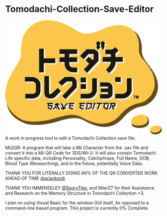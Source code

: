 # Tomodachi-Collection-Save-Editor
![Logo](https://github.com/KniteRite-Studios/Tomodachi-Collection-Save-Editor/blob/main/Logo.png?raw=true)
A work in progress tool to edit a Tomodachi Collection save file. 


Mii2QR: A program that will take a Mii Character from the .sav file and convert it into a Mii QR Code for 3DS/Wii U. It will also contain Tomodachi Life specific data, including Personality, Catchphrase, Full Name, DOB, Blood Type (Researching), and in the future, potentially Voice Data. 

THANK YOU FOR LITERALLY DOING 66% OF THE QR CONVERTER WORK AHEAD OF TIME [@ariankordi](https://github.com/ariankordi).

THANK YOU IMMENSELEY [@SporyTike](https://github.com/SporyTike), and NiterZ7 for their Assistance and Research on the Memory Structure in Tomodachi Collection <3.


I plan on using Visual Basic for the window GUI itself, As opposed to a command-line based program. This project is currently 0% Complete.
